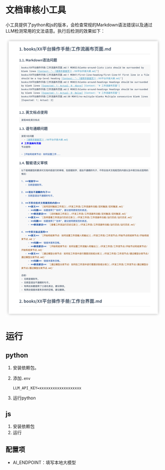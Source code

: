 # 文档审核小工具
小工具提供了python和js的版本，会检查常规的Markdown语法错误以及通过LLM检测常用的文法语意。执行后检测的效果如下：

![iShot_2025-02-26_09.26.01](imgs/iShot_2025-02-26_09.26.01.png)


# 运行

## python

1. 安装依赖包。

2. 添加`.env`

   ```
   LLM_API_KEY=xxxxxxxxxxxxxxxxxxx
   ```


3. 运行python

## js

1. 安装依赖包
2. 运行

## 配置项
- AI_ENDPOINT：填写本地大模型
